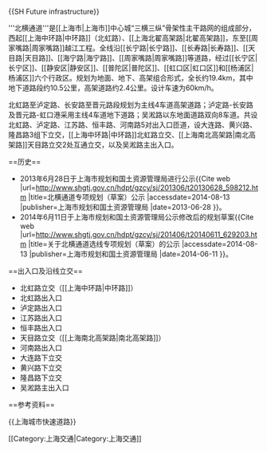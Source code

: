 {{SH Future infrastructure}}

'''北横通道'''是[[上海市|上海市]]中心城“三横三纵”骨架性主干路网的组成部分，西起[[上海中环路|中环路]]（北虹路）、[[上海北翟高架路|北翟高架路]]，东至[[周家嘴路|周家嘴路]]越江工程。全线沿[[长宁路|长宁路]]、[[长寿路|长寿路]]、[[天目路|天目路]]、[[海宁路|海宁路]]、[[周家嘴路|周家嘴路]]等道路，经过[[长宁区|长宁区]]、[[静安区|静安区]]、[[普陀区|普陀区]]、[[虹口区|虹口区]]和[[杨浦区|杨浦区]]六个行政区。规划为地面、地下、高架组合形式，全长约19.4km，其中地下道路段约10.5公里，高架道路约2.4公里。设计车速为60km/h。

北虹路至泸定路、长安路至晋元路段规划为主线4车道高架道路；泸定路-长安路及晋元路-虹口港采用主线4车道地下道路；吴淞路以东地面道路双向8车道。共设北虹路、泸定路、江苏路、恒丰路、河南路5对出入口匝道，设大连路、黄兴路、隆昌路3组下立交，[[上海中环路|中环路]]北虹路立交、[[上海南北高架路|南北高架路]]天目路立交2处互通立交，以及吴淞路主出入口。

==历史==
* 2013年6月28日于上海市规划和国土资源管理局进行公示<ref>{{Cite web |url=http://www.shgtj.gov.cn/hdpt/gzcy/sj/201306/t20130628_598212.htm |title=北横通道专项规划（草案）公示 |accessdate=2014-08-13 |publisher=上海市规划和国土资源管理局 |date=2013-06-28 }}</ref>。
* 2014年6月11日于上海市规划和国土资源管理局公示修改后的规划草案<ref>{{Cite web |url=http://www.shgtj.gov.cn/hdpt/gzcy/sj/201406/t20140611_629203.htm |title=关于北横通道选线专项规划（草案）的公示 |accessdate=2014-08-13 |publisher=上海市规划和国土资源管理局 |date=2014-06-11 }}</ref>。

==出入口及沿线立交==
* 北虹路立交（[[上海中环路|中环路]]）
* 北虹路出入口
* 泸定路出入口
* 江苏路出入口
* 恒丰路出入口
* 天目路立交（[[上海南北高架路|南北高架路]]）
* 河南路出入口
* 大连路下立交
* 黄兴路下立交
* 隆昌路下立交
* 吴淞路主出入口

==参考资料==
<references/>

{{上海城市快速道路}}

[[Category:上海交通|Category:上海交通]]